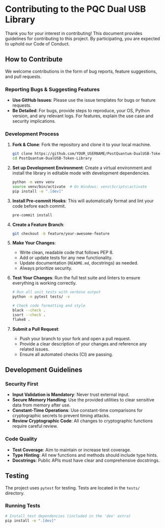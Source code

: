 # Contributing to the PQC Dual USB Library

Thank you for your interest in contributing! This document provides guidelines for contributing to this project. By participating, you are expected to uphold our Code of Conduct.

## How to Contribute

We welcome contributions in the form of bug reports, feature suggestions, and pull requests.

### Reporting Bugs & Suggesting Features
-   **Use GitHub Issues**: Please use the issue templates for bugs or feature requests.
-   **Be Detailed**: For bugs, provide steps to reproduce, your OS, Python version, and any relevant logs. For features, explain the use case and security implications.

### Development Process

1.  **Fork & Clone**: Fork the repository and clone it to your local machine.
    ```bash
    git clone https://github.com/YOUR_USERNAME/PostQuantum-DualUSB-Token-Library.git
    cd PostQuantum-DualUSB-Token-Library
    ```

2.  **Set up Development Environment**: Create a virtual environment and install the library in editable mode with development dependencies.
    ```bash
    python -m venv venv
    source venv/bin/activate  # On Windows: venv\Scripts\activate
    pip install -e ".[dev]"
    ```

3.  **Install Pre-commit Hooks**: This will automatically format and lint your code before each commit.
    ```bash
    pre-commit install
    ```

4.  **Create a Feature Branch**:
    ```bash
    git checkout -b feature/your-awesome-feature
    ```

5.  **Make Your Changes**:
    -   Write clean, readable code that follows PEP 8.
    -   Add or update tests for any new functionality.
    -   Update documentation (`README.md`, docstrings) as needed.
    -   Always prioritize security.

6.  **Test Your Changes**: Run the full test suite and linters to ensure everything is working correctly.
    ```bash
    # Run all unit tests with verbose output
    python -m pytest tests/ -v

    # Check code formatting and style
    black --check .
    isort --check .
    flake8 .
    ```

7.  **Submit a Pull Request**:
    -   Push your branch to your fork and open a pull request.
    -   Provide a clear description of your changes and reference any related issues.
    -   Ensure all automated checks (CI) are passing.

## Development Guidelines

### Security First
-   **Input Validation is Mandatory**: Never trust external input.
-   **Secure Memory Handling**: Use the provided utilities to clear sensitive data from memory after use.
-   **Constant-Time Operations**: Use constant-time comparisons for cryptographic secrets to prevent timing attacks.
-   **Review Cryptographic Code**: All changes to cryptographic functions require careful review.

### Code Quality
-   **Test Coverage**: Aim to maintain or increase test coverage.
-   **Type Hinting**: All new functions and methods should include type hints.
-   **Docstrings**: Public APIs must have clear and comprehensive docstrings.

## Testing

The project uses `pytest` for testing. Tests are located in the `tests/` directory.

### Running Tests
```bash
# Install test dependencies (included in the 'dev' extra)
pip install -e ".[dev]"
